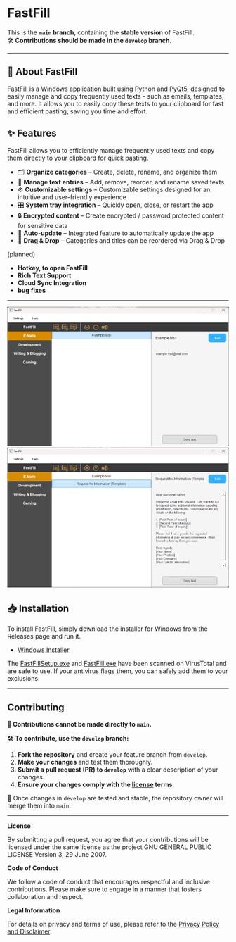 # FastFill

This is the **`main` branch**, containing the **stable version** of FastFill.  
🛠️ **Contributions should be made in the `develop` branch.**

---

## 📌 About FastFill

FastFill is a Windows application built using Python and PyQt5, designed to easily manage and copy frequently used texts - such as emails, templates, and more. It allows you to easily copy these texts to your clipboard for fast and efficient pasting, saving you time and effort.

## ✨ Features

FastFill allows you to efficiently manage frequently used texts and copy them directly to your clipboard for quick pasting.

- 🗂 **Organize categories** – Create, delete, rename, and organize them  
- 📝 **Manage text entries** – Add, remove, reorder, and rename saved texts  
- ⚙️ **Customizable settings** – Customizable settings designed for an intuitive and user-friendly experience  
- 🎛 **System tray integration** – Quickly open, close, or restart the app  
- 🔒 **Encrypted content** – Create encrypted / password protected content for sensitive data  
- 🔄 **Auto-update** – Integrated feature to automatically update the app  
- 🔀 **Drag & Drop** – Categories and titles can be reordered via Drag & Drop


(planned)
- **Hotkey, to open FastFill**
- **Rich Text Support**
- **Cloud Sync Integration**
- **bug fixes**

---


![FastFillShowcase](./images/FastFillShowcase.png)
![FastFillShowcase](./images/FastFillShowcase2.png)

## 📥 Installation

To install FastFill, simply download the installer for Windows from the Releases page and run it.

- [Windows Installer](https://github.com/PaulK6803/FastFill/releases)

The [FastFillSetup.exe](https://www.virustotal.com/gui/file/c71e652578dfc07cddf51e6c435f14a1bcfef80e655c13eb35a3fc08b1927c20?nocache=1) and [FastFill.exe](https://www.virustotal.com/gui/file/1bd08180349f3a7f30caeebbd891c457dc78046306e14259485c13e1d12b25ab?nocache=1) have been scanned on VirusTotal and are safe to use. If your antivirus flags them, you can safely add them to your exclusions.

---

## Contributing

**🚫 Contributions cannot be made directly to `main`.**

🛠️ **To contribute, use the `develop` branch:**  

1. **Fork the repository** and create your feature branch from `develop`.  
2. **Make your changes** and test them thoroughly.  
3. **Submit a pull request (PR) to `develop`** with a clear description of your changes.  
4. **Ensure your changes comply with the [license](LICENSE.md) terms**.

🔄 Once changes in `develop` are tested and stable, the repository owner will merge them into `main`.  

---

**License**

By submitting a pull request, you agree that your contributions will be licensed under the same license as the project GNU GENERAL PUBLIC LICENSE Version 3, 29 June 2007.

**Code of Conduct**

We follow a code of conduct that encourages respectful and inclusive contributions. Please make sure to engage in a manner that fosters collaboration and respect.

**Legal Information**

For details on privacy and terms of use, please refer to the [Privacy Policy and Disclaimer](Privacy_Policy_and_Disclaimer.md).


